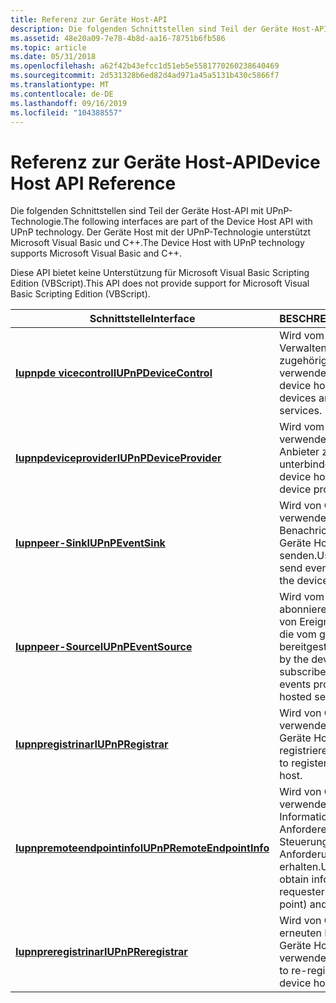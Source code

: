 ```yaml
---
title: Referenz zur Geräte Host-API
description: Die folgenden Schnittstellen sind Teil der Geräte Host-API mit UPnP-Technologie. Der Geräte Host mit der UPnP-Technologie unterstützt Microsoft Visual Basic und C++.
ms.assetid: 48e20a09-7e78-4b8d-aa16-78751b6fb586
ms.topic: article
ms.date: 05/31/2018
ms.openlocfilehash: a62f42b43efcc1d51eb5e5581770260238640469
ms.sourcegitcommit: 2d531328b6ed82d4ad971a45a5131b430c5866f7
ms.translationtype: MT
ms.contentlocale: de-DE
ms.lasthandoff: 09/16/2019
ms.locfileid: "104388557"
---
```

# <a name="device-host-api-reference"></a><span data-ttu-id="0dff3-104">Referenz zur Geräte Host-API</span><span class="sxs-lookup"><span data-stu-id="0dff3-104">Device Host API Reference</span></span>

<span data-ttu-id="0dff3-105">Die folgenden Schnittstellen sind Teil der Geräte Host-API mit UPnP-Technologie.</span><span class="sxs-lookup"><span data-stu-id="0dff3-105">The following interfaces are part of the Device Host API with UPnP technology.</span></span> <span data-ttu-id="0dff3-106">Der Geräte Host mit der UPnP-Technologie unterstützt Microsoft Visual Basic und C++.</span><span class="sxs-lookup"><span data-stu-id="0dff3-106">The Device Host with UPnP technology supports Microsoft Visual Basic and C++.</span></span>

<span data-ttu-id="0dff3-107">Diese API bietet keine Unterstützung für Microsoft Visual Basic Scripting Edition (VBScript).</span><span class="sxs-lookup"><span data-stu-id="0dff3-107">This API does not provide support for Microsoft Visual Basic Scripting Edition (VBScript).</span></span>



| <span data-ttu-id="0dff3-108">Schnittstelle</span><span class="sxs-lookup"><span data-stu-id="0dff3-108">Interface</span></span>                                                  | <span data-ttu-id="0dff3-109">BESCHREIBUNG</span><span class="sxs-lookup"><span data-stu-id="0dff3-109">Description</span></span>                                                                                         |
|------------------------------------------------------------|-----------------------------------------------------------------------------------------------------|
| [<span data-ttu-id="0dff3-110">**Iupnpde vicecontrol**</span><span class="sxs-lookup"><span data-stu-id="0dff3-110">**IUPnPDeviceControl**</span></span>](/windows/desktop/api/Upnphost/nn-upnphost-iupnpdevicecontrol)           | <span data-ttu-id="0dff3-111">Wird vom Geräte Host zum Verwalten von Geräten und zugehörigen Diensten verwendet.</span><span class="sxs-lookup"><span data-stu-id="0dff3-111">Used by the device host to manage devices and related services.</span></span>                                     |
| [<span data-ttu-id="0dff3-112">**Iupnpdeviceprovider**</span><span class="sxs-lookup"><span data-stu-id="0dff3-112">**IUPnPDeviceProvider**</span></span>](/windows/desktop/api/Upnphost/nn-upnphost-iupnpdeviceprovider)         | <span data-ttu-id="0dff3-113">Wird vom Geräte Host verwendet, um Geräte Anbieter zu starten und zu unterbinden.</span><span class="sxs-lookup"><span data-stu-id="0dff3-113">Used by the device host to start and stop device providers.</span></span>                                         |
| [<span data-ttu-id="0dff3-114">**Iupnpeer-Sink**</span><span class="sxs-lookup"><span data-stu-id="0dff3-114">**IUPnPEventSink**</span></span>](/windows/desktop/api/Upnphost/nn-upnphost-iupnpeventsink)                   | <span data-ttu-id="0dff3-115">Wird von Geräten verwendet, um Ereignis Benachrichtigungen an den Geräte Host zu senden.</span><span class="sxs-lookup"><span data-stu-id="0dff3-115">Used by devices to send event notifications to the device host.</span></span>                                     |
| [<span data-ttu-id="0dff3-116">**Iupnpeer-Source**</span><span class="sxs-lookup"><span data-stu-id="0dff3-116">**IUPnPEventSource**</span></span>](/windows/desktop/api/Upnphost/nn-upnphost-iupnpeventsource)               | <span data-ttu-id="0dff3-117">Wird vom Geräte Host zum abonnieren oder kündigen von Ereignissen verwendet, die vom gehosteten Dienst bereitgestellt werden.</span><span class="sxs-lookup"><span data-stu-id="0dff3-117">Used by the device host to subscribe or unsubscribe to events provided by the hosted service.</span></span>       |
| [<span data-ttu-id="0dff3-118">**Iupnpregistrinar**</span><span class="sxs-lookup"><span data-stu-id="0dff3-118">**IUPnPRegistrar**</span></span>](/windows/desktop/api/Upnphost/nn-upnphost-iupnpregistrar)                   | <span data-ttu-id="0dff3-119">Wird von Geräten verwendet, um sich beim Geräte Host zu registrieren.</span><span class="sxs-lookup"><span data-stu-id="0dff3-119">Used by devices to register with the device host.</span></span>                                                   |
| [<span data-ttu-id="0dff3-120">**Iupnpremoteendpointinfo**</span><span class="sxs-lookup"><span data-stu-id="0dff3-120">**IUPnPRemoteEndpointInfo**</span></span>](/windows/desktop/api/Upnphost/nn-upnphost-iupnpremoteendpointinfo) | <span data-ttu-id="0dff3-121">Wird von Geräten verwendet, um Informationen über einen Anforderer (d. h. einen Steuerungspunkt) und die Anforderung zu erhalten.</span><span class="sxs-lookup"><span data-stu-id="0dff3-121">Used by devices to obtain information about a requester (that is, a control point) and the request.</span></span> |
| [<span data-ttu-id="0dff3-122">**Iupnpreregistrinar**</span><span class="sxs-lookup"><span data-stu-id="0dff3-122">**IUPnPReregistrar**</span></span>](/windows/desktop/api/Upnphost/nn-upnphost-iupnpreregistrar)               | <span data-ttu-id="0dff3-123">Wird von Geräten zum erneuten Registrieren beim Geräte Host verwendet.</span><span class="sxs-lookup"><span data-stu-id="0dff3-123">Used by devices to re-register with the device host.</span></span>                                                |



 

 

 




